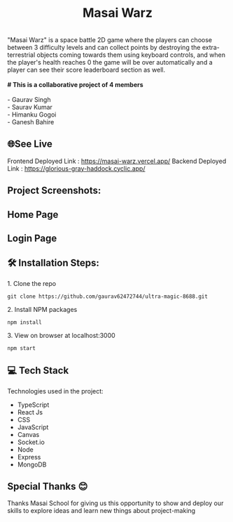 <h1 align="center" id="title">Masai Warz</h1>



<p id="description"><br>"Masai Warz" is a space battle 2D game where the players can choose between 3 difficulty levels and can collect points by destroying the extra-terrestrial objects coming towards them using keyboard controls, and when the player's health reaches 0 the game will be over automatically and a player can see their score leaderboard section as well.<br><br><b># This is a collaborative project of 4 members</b><br><br>- Gaurav Singh <br>- Saurav Kumar <br>- Himanku Gogoi <br>- Ganesh Bahire </p>

<h2>🌐See Live</h2>

Frontend Deployed Link : https://masai-warz.vercel.app/
Backend Deployed Link : https://glorious-gray-haddock.cyclic.app/

<h2>Project Screenshots:</h2>

## Home Page
  


## Login Page




<h2>🛠️ Installation Steps:</h2>

<p>1. Clone the repo</p>

```
git clone https://github.com/gaurav62472744/ultra-magic-8688.git
```

<p>2. Install NPM packages</p>

```
npm install
```

<p>3. View on browser at localhost:3000</p>

```
npm start
```

  
  
<h2>💻 Tech Stack</h2>

Technologies used in the project:


*   TypeScript
*   React Js
*   CSS
*   JavaScript
*   Canvas
*   Socket.io
*   Node 
*   Express
*   MongoDB


<h2>Special Thanks 😊</h2>

<p>Thanks Masai School for giving us this opportunity to show and deploy our skills to explore ideas and learn new things about project-making </p>
